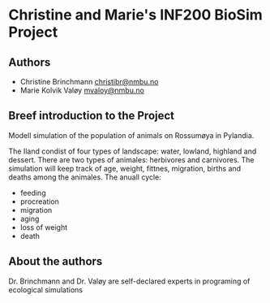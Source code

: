# Christine and Marie's INF200 BioSim Project 

## Authors

- Christine Brinchmann <christibr@nmbu.no>
- Marie Kolvik Valøy <mvaloy@nmbu.no>

## Breef introduction to the Project
Modell simulation of the population of animals on Rossumøya in Pylandia.

The Iland condist of four types of landscape: water, lowland, highland and dessert.
There are two types of animales: herbivores and carnivores.
The simulation will keep track of age, weight, fittnes, migration, births and deaths among the animales.
The anuall cycle:
- feeding
- procreation
- migration
- aging
- loss of weight
- death

## About the authors
Dr. Brinchmann and Dr. Valøy are self-declared experts in programing of ecological simulations